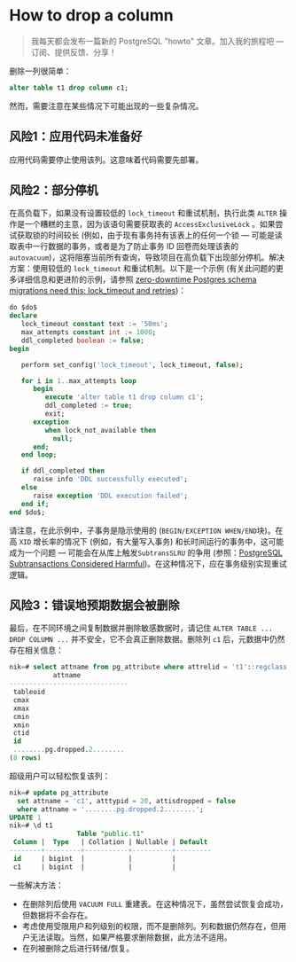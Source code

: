 # How to drop a column

>我每天都会发布一篇新的 PostgreSQL "howto" 文章。加入我的旅程吧 — 订阅、提供反馈、分享！

删除一列很简单：

```sql
alter table t1 drop column c1;
```

然而，需要注意在某些情况下可能出现的一些复杂情况。

## 风险1：应用代码未准备好

应用代码需要停止使用该列。这意味着代码需要先部署。

## 风险2：部分停机

在高负载下，如果没有设置较低的 `lock_timeout` 和重试机制，执行此类 `ALTER` 操作是一个糟糕的主意，因为该语句需要获取表的 `AccessExclusiveLock` 。如果尝试获取锁的时间较长 (例如，由于现有事务持有该表上的任何一个锁 — 可能是读取表中一行数据的事务，或者是为了防止事务 ID 回卷而处理该表的`autovacuum`)，这将阻塞当前所有查询，导致项目在高负载下出现部分停机。解决方案：使用较低的 `lock_timeout` 和重试机制。以下是一个示例 (有关此问题的更多详细信息和更进阶的示例，请参照 [zero-downtime Postgres schema migrations need this: lock_timeout and retries](https://postgres.ai/blog/20210923-zero-downtime-postgres-schema-migrations-lock-timeout-and-retries))：

```sql
do $do$
declare
   lock_timeout constant text := '50ms';
   max_attempts constant int := 1000;
   ddl_completed boolean := false;
begin

   perform set_config('lock_timeout', lock_timeout, false);

   for i in 1..max_attempts loop
      begin
         execute 'alter table t1 drop column c1';
         ddl_completed := true;
         exit;
      exception
         when lock_not_available then
           null;
      end;
   end loop;

   if ddl_completed then
      raise info 'DDL successfully executed';
   else
      raise exception 'DDL execution failed';
   end if;
end $do$;
```

请注意，在此示例中，子事务是隐示使用的 (`BEGIN/EXCEPTION WHEN/END`块)。在高 `XID` 增长率的情况下 (例如，有大量写入事务) 和长时间运行的事务中，这可能成为一个问题 — 可能会在从库上触发`SubtransSLRU` 的争用 (参照：[PostgreSQL Subtransactions Considered Harmful](https://postgres.ai/blog/20210831-postgresql-subtransactions-considered-harmful))。在这种情况下，应在事务级别实现重试逻辑。

## 风险3：错误地预期数据会被删除

最后，在不同环境之间复制数据并删除敏感数据时，请记住 `ALTER TABLE ... DROP COLUMN ...` 并不安全，它不会真正删除数据。删除列 `c1` 后，元数据中仍然存在相关信息：

```sql
nik=# select attname from pg_attribute where attrelid = 't1'::regclass::oid order by attnum;
           attname
------------------------------
 tableoid
 cmax
 xmax
 cmin
 xmin
 ctid
 id
 ........pg.dropped.2........
(8 rows)
```

超级用户可以轻松恢复该列：

```sql
nik=# update pg_attribute
  set attname = 'c1', atttypid = 20, attisdropped = false
  where attname = '........pg.dropped.2........';
UPDATE 1
nik=# \d t1
                 Table "public.t1"
 Column |  Type   | Collation | Nullable | Default
--------+---------+-----------+----------+---------
 id     | bigint  |           |          |
 c1     | bigint  |           |          |
```

一些解决方法：

- 在删除列后使用 `VACUUM FULL` 重建表。在这种情况下，虽然尝试恢复会成功，但数据将不会存在。
- 考虑使用受限用户和列级别的权限，而不是删除列。列和数据仍然存在，但用户无法读取。当然，如果严格要求删除数据，此方法不适用。
- 在列被删除之后进行转储/恢复。